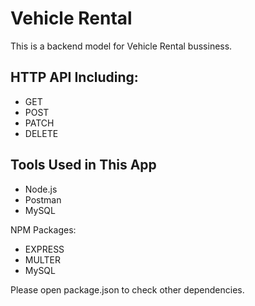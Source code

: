 # Vehicle Rental
This is a backend model for Vehicle Rental bussiness. 

## HTTP API Including:
- GET
- POST
- PATCH
- DELETE

## Tools Used in This App
- Node.js
- Postman
- MySQL

NPM Packages:
- EXPRESS
- MULTER
- MySQL

Please open package.json to check other dependencies.
